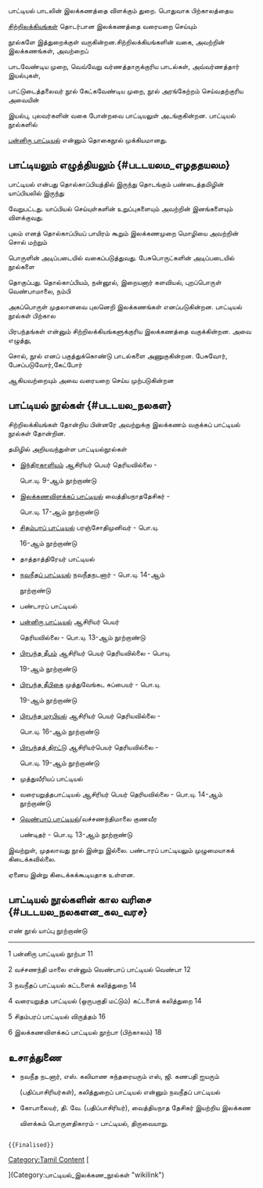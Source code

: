பாட்டியல் பாடலின் இலக்கணத்தை விளக்கும் துறை. பொதுவாக பிற்காலத்தைய
[சிற்றிலக்கியங்கள்](சிற்றிலக்கியங்கள் "wikilink") தொடர்பான இலக்கணத்தை வரையறை செய்யும்
நூல்களே இத்துறைக்குள் வருகின்றன.சிற்றிலக்கியங்களின் வகை, அவற்றின் இலக்கணங்கள், அவற்றைப்
பாடவேண்டிய முறை, வெவ்வேறு வர்ணத்தாருக்குரிய பாடல்கள், அவ்வர்ணத்தார் இயல்புகள்,
பாட்டுடைத்தலைவர் நூல் கேட்கவேண்டிய முறை, நூல் அரங்கேற்றம் செய்வதற்குரிய அவையின்
இயல்பு, புலவர்களின் வகை போன்றவை பாட்டியலுள் அடங்குகின்றன. பாட்டியல் நூல்களில்
[பன்னிரு பாட்டியல்](பன்னிரு_பாட்டியல் "wikilink") என்னும் தொகைநூல் முக்கியமானது.

## பாட்டியலும் எழுத்தியலும் {#படடயலம_எழததயலம}

பாட்டியல் என்பது தொல்காப்பியத்தில் இருந்து தொடங்கும் பண்டைத்தமிழின் யாப்பியலில் இருந்து
வேறுபட்டது. யாப்பியல் செய்யுள்களின் உறுப்புகளையும் அவற்றின் இனங்களையும் விளக்குவது.
புலம் எனத் தொல்காப்பியப் பாயிரம் கூறும் இலக்கணமுறை மொழியை அவற்றின் சொல் மற்றும்
பொருளின் அடிப்படையில் வகைப்படுத்துவது. பேசுபொருட்களின் அடிப்படையில் நூல்களை
தொகுப்பது. தொல்காப்பியம், நன்னூல், இறையனார் களவியல், புறப்பொருள் வெண்பாமாலை, நம்பி
அகப்பொருள் முதலானவை புலனெறி இலக்கணங்கள் எனப்படுகின்றன. பாட்டியல் நூல்கள் பிற்கால
பிரபந்தங்கள் என்னும் சிற்றிலக்கியங்களுக்குரிய இலக்கணத்தை வகுக்கின்றன. அவை எழுத்து,
சொல், நூல் எனப் பகுத்துக்கொண்டு பாடல்களை அணுகுகின்றன. பேசுவோர், பேசப்படுவோர்,கேட்போர்
ஆகியவற்றையும் அவை வரையறை செய்ய முற்படுகின்றன

## பாட்டியல் நூல்கள் {#படடயல_நலகள}

சிற்றிலக்கியங்கள் தோன்றிய பின்னரே அவற்றுக்கு இலக்கணம் வகுக்கப் பாட்டியல் நூல்கள் தோன்றின.
தமிழில் அறியவந்துள்ள பாட்டியல்நூல்கள்

-   [இந்திரகாளியம்](இந்திரகாளியம் "wikilink") ஆசிரியர் பெயர் தெரியவில்லை -
    பொ.யு. 9-ஆம் நூற்றாண்டு
-   [இலக்கணவிளக்கப் பாட்டியல்](இலக்கண_விளக்கம் "wikilink") வைத்தியநாததேசிகர் -
    பொ.யு. 17-ஆம் நூற்றாண்டு
-   [சிதம்பரப் பாட்டியல்](சிதம்பரப்_பாட்டியல் "wikilink") பரஞ்சோதிமுனிவர் - பொ.யு.
    16-ஆம் நூற்றாண்டு
-   தாத்தாத்திரேயர் பாட்டியல்
-   [நவநீதப் பாட்டியல்](நவநீதப்_பாட்டியல் "wikilink") நவநீதநடனார் - பொ.யு. 14-ஆம்
    நூற்றாண்டு
-   பண்டாரப் பாட்டியல்
-   [பன்னிரு பாட்டியல்](பன்னிரு_பாட்டியல் "wikilink") ஆசிரியர் பெயர்
    தெரியவில்லை - பொ.யு. 13-ஆம் நூற்றாண்டு
-   [பிரபந்த தீபம்](பிரபந்த_தீபம் "wikilink") ஆசிரியர் பெயர் தெரியவில்லை - பொயு.
    19-ஆம் நூற்றாண்டு
-   [பிரபந்த தீபிகை](பிரபந்த_தீபிகை "wikilink") முத்துவேங்கட சுப்பையர் - பொ.யு.
    19-ஆம் நூற்றாண்டு
-   [பிரபந்த மரபியல்](பிரபந்த_மரபியல் "wikilink") ஆசிரியர் பெயர் தெரியவில்லை -
    பொ.யு. 16-ஆம் நூற்றாண்டு
-   [பிரபந்தத் திரட்டு](பிரபந்தத்_திரட்டு "wikilink") ஆசிரியர்பெயர் தெரியவில்லை -
    பொ.யு. 19-ஆம் நூற்றாண்டு
-   முத்துவீரியப் பாட்டியல்
-   வரையறுத்தபாட்டியல் ஆசிரியர் பெயர் தெரியவில்லை - பொ.யு. 14-ஆம் நூற்றாண்டு
-   [வெண்பாப் பாட்டியல்](வெண்பாப்_பாட்டியல் "wikilink")/வச்சணந்திமாலை குணவீர
    பண்டிதர் - பொ.யு. 13-ஆம் நூற்றாண்டு

இவற்றுள், முதலாவது நூல் இன்று இல்லை. பண்டாரப் பாட்டியலும் முழுமையாகக் கிடைக்கவில்லை.
ஏனைய இன்று கிடைக்கக்கூடியதாக உள்ளன.

## பாட்டியல் நூல்களின் கால வரிசை {#படடயல_நலகளன_கல_வரச}

  எண்   நூல்                                 யாப்பு             நூற்றாண்டு
  ---- ----------------------------------- ----------------- ----------
  1    பன்னிரு பாட்டியல்                      நூற்பா             11
  2    வச்சணந்தி மாலை என்னும் வெண்பாப் பாட்டியல்   வெண்பா             12
  3    நவநீதப் பாட்டியல்                       கட்டளைக் கலித்துறை   14
  4    வரையறுத்த பாட்டியல் (ஒருபகுதி மட்டும்)   கட்டளைக் கலித்துறை   14
  5    சிதம்பரப் பாட்டியல்                     விருத்தம்           16
  6    இலக்கணவிளக்கப் பாட்டியல்                 நூற்பா (பிற்காலம்)   18

## உசாத்துணை

-   நவநீத நடனார், எஸ். கலியாண சுந்தரையரும் எஸ், ஜி. கணபதி ஐயரும்
    (பதிப்பாசிரியர்கள்), கலித்துறைப் பாட்டியல் என்னும் நவநீதப் பாட்டியல்
-   கோபாலையர், தி. வே. (பதிப்பாசிரியர்), வைத்தியநாத தேசிகர் இயற்றிய இலக்கண
    விளக்கம் பொருளதிகாரம் - பாட்டியல், திருவையாறு.

```{=mediawiki}
{{Finalised}}
```
[Category:Tamil Content](Category:Tamil_Content "wikilink") [
](Category:பாட்டியல்_இலக்கண_நூல்கள் "wikilink")
